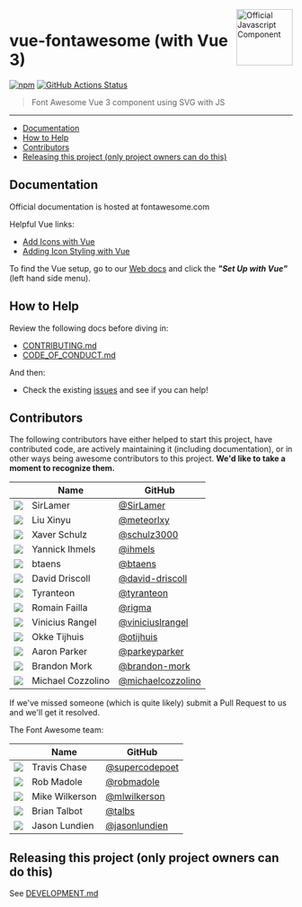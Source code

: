 <a href="https://fontawesome.com">
  <img align="right" width="100" height="100" alt="Official Javascript Component" src="https://img.fortawesome.com/349cfdf6/official-javascript-component.svg">
</a>

# vue-fontawesome (with Vue 3)

[![npm](https://img.shields.io/npm/v/@fortawesome/vue-fontawesome.svg?style=flat-square)](https://www.npmjs.com/package/@fortawesome/vue-fontawesome)
[![GitHub Actions Status](https://github.com/FortAwesome/vue-fontawesome/workflows/CI/badge.svg)](https://github.com/FortAwesome/vue-fontawesome/actions)

> Font Awesome Vue 3 component using SVG with JS

---

<!-- toc -->

- [Documentation](#documentation)
- [How to Help](#how-to-help)
- [Contributors](#contributors)
- [Releasing this project (only project owners can do this)](#releasing-this-project-only-project-owners-can-do-this)

<!-- tocstop -->

## Documentation

Official documentation is hosted at fontawesome.com

Helpful Vue links:

- [Add Icons with Vue](https://fontawesome.com/docs/web/use-with/vue/add-icons)
- [Adding Icon Styling with Vue](https://fontawesome.com/docs/web/use-with/vue/style)

To find the Vue setup, go to our [Web docs](https://fontawesome.com/docs/web) and click the ***"Set Up with Vue"*** (left hand side menu).

## How to Help

Review the following docs before diving in:

- [CONTRIBUTING.md](CONTRIBUTING.md)
- [CODE_OF_CONDUCT.md](CODE_OF_CONDUCT.md)

And then:

- Check the existing [issues](https://github.com/FortAwesome/vue-fontawesome/issues) and see if you can help!

## Contributors

The following contributors have either helped to start this project, have contributed
code, are actively maintaining it (including documentation), or in other ways
being awesome contributors to this project. **We'd like to take a moment to recognize them.**

|                                                                | Name              | GitHub                                                    |
| :------------------------------------------------------------: | ----------------- | --------------------------------------------------------- |
| <img src="https://github.com/SirLamer.png?size=72" />          | SirLamer          | [@SirLamer](https://github.com/SirLamer)                  |
| <img src="https://github.com/meteorlxy.png?size=72" />         | Liu Xinyu         | [@meteorlxy](https://github.com/meteorlxy)                |
| <img src="https://github.com/schulz3000.png?size=72" />        | Xaver Schulz      | [@schulz3000](https://github.com/schulz3000)              |
| <img src="https://github.com/ihmels.png?size=72" />            | Yannick Ihmels    | [@ihmels](https://github.com/ihmels)                      |
| <img src="https://github.com/btaens.png?size=72" />            | btaens            | [@btaens](https://github.com/btaens)                      |
| <img src="https://github.com/david-driscoll.png?size=72" />    | David Driscoll    | [@david-driscoll](https://github.com/david-driscoll)      |
| <img src="https://github.com/tyranteon.png?size=72" />         | Tyranteon         | [@tyranteon](https://github.com/tyranteon)                |
| <img src="https://github.com/rigma.png?size=72" />             | Romain Failla     | [@rigma](https://github.com/rigma)                        |
| <img src="https://github.com/viniciuslrangel.png?size=72" />   | Vinicius Rangel   | [@viniciuslrangel](https://github.com/viniciuslrangel)    |
| <img src="https://github.com/otijhuis.png?size=72" />          | Okke Tijhuis      | [@otijhuis](https://github.com/otijhuis)                  |
| <img src="https://github.com/parkeyparker.png?size=72" />      | Aaron Parker      | [@parkeyparker](https://github.com/parkeyparker)          |
| <img src="https://github.com/brandon-mork.png?size=72" />      | Brandon Mork      | [@brandon-mork](https://github.com/brandon-mork)          |
| <img src="https://github.com/michaelcozzolino.png?size=72" />  | Michael Cozzolino | [@michaelcozzolino](https://github.com/michaelcozzolino)  |

If we've missed someone (which is quite likely) submit a Pull Request to us and we'll get it resolved.

The Font Awesome team:

|                                                            | Name           | GitHub                                             |
| :--------------------------------------------------------: | -------------- | -------------------------------------------------- |
| <img src="https://github.com/supercodepoet.png?size=72" /> | Travis Chase   | [@supercodepoet](https://github.com/supercodepoet) |
| <img src="https://github.com/robmadole.png?size=72" />     | Rob Madole     | [@robmadole](https://github.com/robmadole)         |
| <img src="https://github.com/mlwilkerson.png?size=72" />   | Mike Wilkerson | [@mlwilkerson](https://github.com/mlwilkerson)     |
| <img src="https://github.com/talbs.png?size=72" />         | Brian Talbot   | [@talbs](https://github.com/talbs)                 |
| <img src="https://github.com/jasonlundien.png?size=72" />  | Jason Lundien  | [@jasonlundien](https://github.com/jasonlundien)   |

## Releasing this project (only project owners can do this)

See [DEVELOPMENT.md](DEVELOPMENT.md#release)
